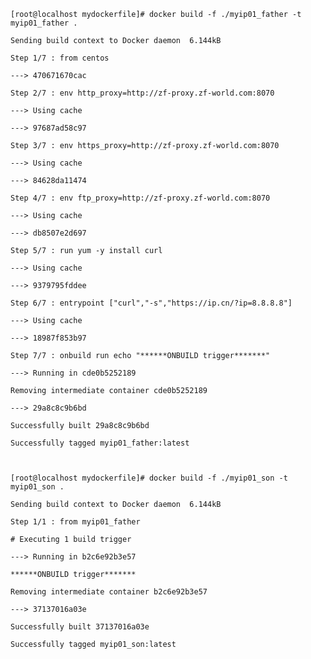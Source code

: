 `[root@localhost mydockerfile]# docker build -f ./myip01_father -t myip01_father .`

`Sending build context to Docker daemon  6.144kB`

`Step 1/7 : from centos`

`---> 470671670cac`

`Step 2/7 : env http_proxy=http://zf-proxy.zf-world.com:8070`

`---> Using cache`

`---> 97687ad58c97`

`Step 3/7 : env https_proxy=http://zf-proxy.zf-world.com:8070`

`---> Using cache`

`---> 84628da11474`

`Step 4/7 : env ftp_proxy=http://zf-proxy.zf-world.com:8070`

`---> Using cache`

`---> db8507e2d697`

`Step 5/7 : run yum -y install curl`

`---> Using cache`

`---> 9379795fddee`

`Step 6/7 : entrypoint ["curl","-s","https://ip.cn/?ip=8.8.8.8"]`

`---> Using cache`

`---> 18987f853b97`

`Step 7/7 : onbuild run echo "******ONBUILD trigger*******"`

`---> Running in cde0b5252189`

`Removing intermediate container cde0b5252189`

`---> 29a8c8c9b6bd`

`Successfully built 29a8c8c9b6bd`

`Successfully tagged myip01_father:latest`

``

`[root@localhost mydockerfile]# docker build -f ./myip01_son -t myip01_son .`

`Sending build context to Docker daemon  6.144kB`

`Step 1/1 : from myip01_father`

`# Executing 1 build trigger`

`---> Running in b2c6e92b3e57`

`******ONBUILD trigger*******`

`Removing intermediate container b2c6e92b3e57`

`---> 37137016a03e`

`Successfully built 37137016a03e`

`Successfully tagged myip01_son:latest`

